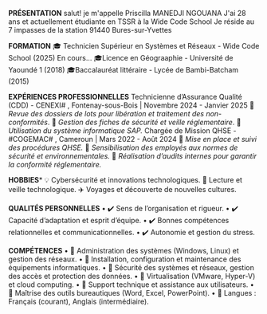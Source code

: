 **PRÉSENTATION**
salut!
je m'appelle Priscilla MANEDJI NGOUANA 
J'ai 28 ans et actuellement étudiante en TSSR à la Wide Code School
Je réside au 7 impasses de la station 91440 Bures-sur-Yvettes

**FORMATION**
🎓 Technicien Supérieur en Systèmes et Réseaux - Wide Code School (2025) En cours...
🎓Licence en Géograaphie - Université de Yaoundé 1 (2018)
🎓Baccalauréat littéraire - Lycée de Bambi-Batcham (2015)

**EXPÉRIENCES PROFESSIONNELLES**
Technicienne d’Assurance Qualité (CDD) - CENEXI# , Fontenay-sous-Bois | Novembre 2024 - Janvier 2025
🔸 _Revue des dossiers de lots pour libération et traitement des non-conformités_.
🔸 _Gestion des fiches de sécurité et veille réglementaire_.
🔸 _Utilisation du système informatique SAP._
Chargée de Mission QHSE - #COGEMAC# , Cameroun | Mars 2022 - Août 2024
🔸 _Mise en place et suivi des procédures QHSE._
🔸 _Sensibilisation des employés aux normes de sécurité et environnementales._
🔸 _Réalisation d’audits internes pour garantir la conformité réglementaire._

**HOBBIES***
💡 Cybersécurité et innovations technologiques.
📖 Lecture et veille technologique.
✈️ Voyages et découverte de nouvelles cultures.

**QUALITÉS PERSONNELLES**
    • ✔️ Sens de l’organisation et rigueur.
    • ✔️ Capacité d’adaptation et esprit d’équipe.
    • ✔️ Bonnes compétences relationnelles et communicationnelles.
    • ✔️ Autonomie et gestion du stress.

**COMPÉTENCES**
    • 🔹 Administration des systèmes (Windows, Linux) et gestion des réseaux.
    • 🔹 Installation, configuration et maintenance des équipements informatiques.
    • 🔹 Sécurité des systèmes et réseaux, gestion des accès et protection des données.
    • 🔹 Virtualisation (VMware, Hyper-V) et cloud computing.
    • 🔹 Support technique et assistance aux utilisateurs.
    • 🔹 Maîtrise des outils bureautiques (Word, Excel, PowerPoint).
    • 🔹 Langues : Français (courant), Anglais (intermédiaire).
